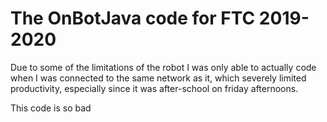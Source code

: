 # The OnBotJava code for FTC 2019-2020
Due to some of the limitations of the robot I was only able to actually code when I was connected to the same network as it, which severely limited productivity, especially since it was after-school on friday afternoons.

This code is so bad
